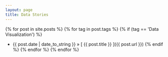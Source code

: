 ```yaml
---
layout: page
title: Data Stories
---
```



{% for post in site.posts %}
	{% for tag in post.tags %}
		{% if (tag == 'Data Visualization') %}
* {{ post.date | date_to_string }} &raquo; [ {{ post.title }} ]({{ post.url }})
		{% endif %}
	{% endfor %}
{% endfor %}

